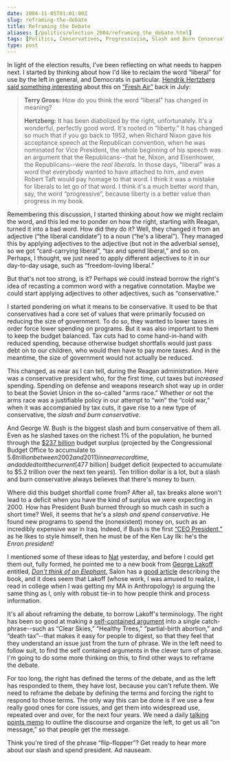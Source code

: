 ```yaml
--- 
date: 2004-11-05T01:01:00Z
slug: reframing-the-debate
title: Reframing the Debate
aliases: [/politics/election_2004/reframing_the_debate.html]
tags: [Politics, Conservatives, Progressivism, Slash and Burn Conservatism, Slash and Spend Conservatism, Tax and Spend, George W. Bush, Republican Party, Democrat, George Lakoff, Nat Torkington, Enron]
type: post
---
```


In light of the election results, I've been reflecting on what needs to happen
next. I started by thinking about how I'd like to reclaim the word “liberal” for
use by the left in general, and Democrats in particular. [Hendrik Hertzberg][]
[said something interesting] about this on [“Fresh Air”] back in July:

> **Terry Gross:** How do you think the word “liberal” has changed in meaning?
>
> **Hertzberg:** It has been diabolized by the right, unfortunately. It's a
> wonderful, perfectly good word. It's rooted in “liberty.” It has changed so
> much that if you go back to 1952, when Richard Nixon gave his acceptance
> speech at the Republican convention, when he was nominated for Vice President,
> the whole beginning of his speech was an argument that the Republicans--that
> he, Nixon, and Eisenhower, the Republicans--were the *real liberals*. In those
> days, “liberal” was a word that everybody wanted to have attached to him, and
> even Robert Taft would pay homage to that word. I think it was a mistake for
> liberals to let go of that word. I think it's a much better word than, say,
> the word “progressive”, because liberty is a better value than progress in my
> book.

Remembering this discussion, I started thinking about how we might reclaim the
word, and this led me to ponder on how the right, starting with Reagan, turned
it into a bad word. How did they do it? Well, they changed it from an adjective
(“the liberal candidate”) to a noun (“he's a liberal”). They managed this by
applying adjectives to the adjective (but not in the adverbial sense), so we got
“card-carrying liberal”, “tax and spend liberal,” and so on. Perhaps, I thought,
we just need to apply different adjectives to it in our day-to-day usage, such
as “freedom-loving liberal.”

But that's not too strong, is it? Perhaps we could instead borrow the right's
idea of recasting a common word with a negative connotation. Maybe we could
start applying adjectives to other adjectives, such as “conservative.”

I started pondering on what it means to be conservative. It used to be that
conservatives had a core set of values that were primarily focused on reducing
the size of government. To do so, they wanted to lower taxes in order force
lower spending on programs. But it was also important to them to keep the budget
balanced. Tax cuts had to come hand-in-hand with reduced spending, because
otherwise budget shortfalls would just pass debt on to our children, who would
then have to pay more taxes. And in the meantime, the size of government would
not actually be reduced.

This changed, as near as I can tell, during the Reagan administration. Here was
a conservative president who, for the first time, cut taxes but *increased*
spending. Spending on defense and weapons research shot way up in order to beat
the Soviet Union in the so-called “arms race.” Whether or not the arms race was
a justifiable policy in our attempt to “win” the “cold war,” when it was
accompanied by tax cuts, it gave rise to a new type of conservative, the *slash
and burn conservative.*

And George W. Bush is the biggest slash and burn conservative of them all. Even
as he slashed taxes on the richest 1% of the population, he burned through the
[$237 billion] budget surplus (projected by the Congressional Budget Office to
accumulate to $5.6 trillion between 2002 and 2011) in near record time, and
added to it the current [$477 billion] budget deficit (expected to accumulate to
$5.2 trillion over the next ten years). Ten trillion dollar is a lot, but a
slash and burn conservative always believes that there's money to burn.

Where did this budget shortfall come from? After all, tax breaks alone won't
lead to a deficit when you have the kind of surplus we were expecting in 2000.
How has President Bush burned through so much cash in such a short time? Well,
it seems that he's a *slash and spend conservative*. He found new programs to
spend the (nonexistent) money on, such as an incredibly expensive war in Iraq.
Indeed, if Bush is the first [“CEO President,”] as he likes to style himself,
then he must be of the Ken Lay Ilk: he's the *Enron president!*

I mentioned some of these ideas to [Nat] yesterday, and before I could get them
out, fully formed, he pointed me to a new book from [George Lakoff] entitled,
[*Don't think of an Elephant*.] Salon has a [good article] describing the book,
and it does seem that Lakoff (whose work, I was amused to realize, I read in
college when I was getting my MA in Anthropology) is arguing the same thing as
I, only with robust tie-in to how people think and process information.

It's all about reframing the debate, to borrow Lakoff's terminology. The right
has been so good at making a [self-contained argument] into a single
catch-phrase--such as “Clear Skies,” “Healthy Trees,” “partial-birth abortion,”
and “death tax”--that makes it easy for people to digest, so that they feel that
they understand an issue just from the turn of phrase. We in the left need to
follow suit, to find the self contained arguments in the clever turn of phrase.
I'm going to do some more thinking on this, to find other ways to reframe the
debate.

For too long, the right has defined the terms of the debate, and as the left has
responded to them, they have lost, because you can't refute them. We need to
reframe the debate by defining the terms and forcing the right to respond to
those terms. The only way this can be done is if we use a few really good ones
for core issues, and get them into widespread use, repeated over and over, for
the next four years. We need a daily [talking points memo] to outline the
discourse and organize the left, to get us all “on message,” so that people get
the message.

Think you're tired of the phrase “flip-flopper”? Get ready to hear more about
our slash and spend president. Ad nauseam.

  [Hendrik Hertzberg]: https://www.hendrikhertzberg.com
  [said something interesting]: https://www.npr.org/templates/story/story.php?storyId=3391001
    "Hendrik Hertzberg on “Fresh Air”, 2004-07-14"
  [“Fresh Air”]: https://freshair.npr.org/ "Fresh Air online"
  [$237 billion]: https://money.cnn.com/2001/10/29/economy/budget/
    "CNN Reports on the declining US budget surplus in 2001"
  [$477 billion]: http://www.democrats.org/specialreports/2005budget/surplus.html
    "DNC Special Reports: Bush's 2005 Budget: A Deficit Disaster"
  [“CEO President,”]: https://washingtonmonthly.com/2004/05/03/our-ceo-president/
    "“Our CEO President”"
  [Nat]: https://nathan.torkington.com/articles/2004-vote.html
    "Understanding the 2004 Vote"
  [George Lakoff]: https://georgelakoff.com/blog/ "George Lakoff Blog"
  [*Don't think of an Elephant*.]: https://www.amazon.com/exec/obidos/tg/detail/-/1931498717/justatheory-20
    "Buy “Don't think of an Elephant” on Amazon.com"
  [good article]: https://www.salon.com/2004/10/02/lakoff/ "“Winning the war of words”"
  [self-contained argument]: https://www.motherjones.com/politics/2004/10/how-talk-conservative-if-you-must/
    "“How to Talk Like a Conservative (If You Must)”"
  [talking points memo]: http://www.talkingpointsmemo.com/
